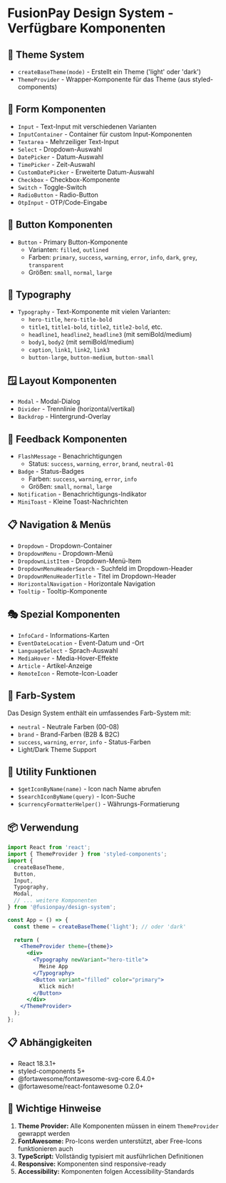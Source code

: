 # FusionPay Design System - Verfügbare Komponenten

## 🎨 Theme System
- `createBaseTheme(mode)` - Erstellt ein Theme ('light' oder 'dark')
- `ThemeProvider` - Wrapper-Komponente für das Theme (aus styled-components)

## 📝 Form Komponenten
- `Input` - Text-Input mit verschiedenen Varianten
- `InputContainer` - Container für custom Input-Komponenten
- `Textarea` - Mehrzeiliger Text-Input
- `Select` - Dropdown-Auswahl
- `DatePicker` - Datum-Auswahl
- `TimePicker` - Zeit-Auswahl
- `CustomDatePicker` - Erweiterte Datum-Auswahl
- `Checkbox` - Checkbox-Komponente
- `Switch` - Toggle-Switch
- `RadioButton` - Radio-Button
- `OtpInput` - OTP/Code-Eingabe

## 🔘 Button Komponenten
- `Button` - Primary Button-Komponente
  - Varianten: `filled`, `outlined`
  - Farben: `primary`, `success`, `warning`, `error`, `info`, `dark`, `grey`, `transparent`
  - Größen: `small`, `normal`, `large`

## 📄 Typography
- `Typography` - Text-Komponente mit vielen Varianten:
  - `hero-title`, `hero-title-bold`
  - `title1`, `title1-bold`, `title2`, `title2-bold`, etc.
  - `headline1`, `headline2`, `headline3` (mit semiBold/medium)
  - `body1`, `body2` (mit semiBold/medium)
  - `caption`, `link1`, `link2`, `link3`
  - `button-large`, `button-medium`, `button-small`

## 🪟 Layout Komponenten
- `Modal` - Modal-Dialog
- `Divider` - Trennlinie (horizontal/vertikal)
- `Backdrop` - Hintergrund-Overlay

## 🔔 Feedback Komponenten
- `FlashMessage` - Benachrichtigungen
  - Status: `success`, `warning`, `error`, `brand`, `neutral-01`
- `Badge` - Status-Badges
  - Farben: `success`, `warning`, `error`, `info`
  - Größen: `small`, `normal`, `large`
- `Notification` - Benachrichtigungs-Indikator
- `MiniToast` - Kleine Toast-Nachrichten

## 📋 Navigation & Menüs
- `Dropdown` - Dropdown-Container
- `DropdownMenu` - Dropdown-Menü
- `DropdownListItem` - Dropdown-Menü-Item
- `DropdownMenuHeaderSearch` - Suchfeld im Dropdown-Header
- `DropdownMenuHeaderTitle` - Titel im Dropdown-Header
- `HorizontalNavigation` - Horizontale Navigation
- `Tooltip` - Tooltip-Komponente

## 🎭 Spezial Komponenten
- `InfoCard` - Informations-Karten
- `EventDateLocation` - Event-Datum und -Ort
- `LanguageSelect` - Sprach-Auswahl
- `MediaHover` - Media-Hover-Effekte
- `Article` - Artikel-Anzeige
- `RemoteIcon` - Remote-Icon-Loader

## 🎨 Farb-System
Das Design System enthält ein umfassendes Farb-System mit:
- `neutral` - Neutrale Farben (00-08)
- `brand` - Brand-Farben (B2B & B2C)
- `success`, `warning`, `error`, `info` - Status-Farben
- Light/Dark Theme Support

## 🔧 Utility Funktionen
- `$getIconByName(name)` - Icon nach Name abrufen
- `$searchIconByName(query)` - Icon-Suche
- `$currencyFormatterHelper()` - Währungs-Formatierung

## 📦 Verwendung

```jsx
import React from 'react';
import { ThemeProvider } from 'styled-components';
import { 
  createBaseTheme, 
  Button, 
  Input, 
  Typography,
  Modal,
  // ... weitere Komponenten
} from '@fusionpay/design-system';

const App = () => {
  const theme = createBaseTheme('light'); // oder 'dark'
  
  return (
    <ThemeProvider theme={theme}>
      <div>
        <Typography newVariant="hero-title">
          Meine App
        </Typography>
        <Button variant="filled" color="primary">
          Klick mich!
        </Button>
      </div>
    </ThemeProvider>
  );
};
```

## 📋 Abhängigkeiten
- React 18.3.1+
- styled-components 5+
- @fortawesome/fontawesome-svg-core 6.4.0+
- @fortawesome/react-fontawesome 0.2.0+

## 🎯 Wichtige Hinweise
1. **Theme Provider:** Alle Komponenten müssen in einem `ThemeProvider` gewrappt werden
2. **FontAwesome:** Pro-Icons werden unterstützt, aber Free-Icons funktionieren auch
3. **TypeScript:** Vollständig typisiert mit ausführlichen Definitionen
4. **Responsive:** Komponenten sind responsive-ready
5. **Accessibility:** Komponenten folgen Accessibility-Standards 